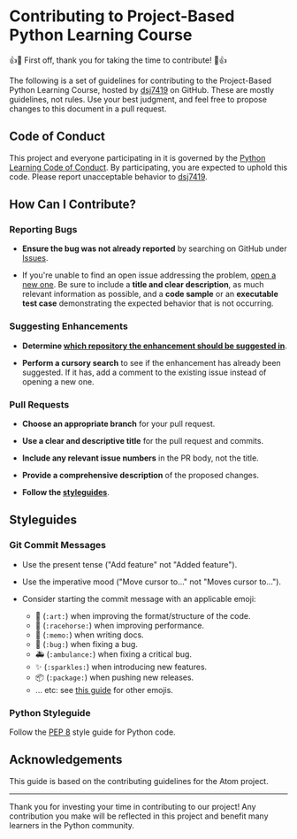 # Contributing to Project-Based Python Learning Course

👍🎉 First off, thank you for taking the time to contribute! 🎉👍

The following is a set of guidelines for contributing to the Project-Based Python Learning Course, hosted by [dsj7419](https://github.com/dsj7419) on GitHub. These are mostly guidelines, not rules. Use your best judgment, and feel free to propose changes to this document in a pull request.

## Code of Conduct

This project and everyone participating in it is governed by the [Python Learning Code of Conduct](CODE_OF_CONDUCT.md). By participating, you are expected to uphold this code. Please report unacceptable behavior to [dsj7419](https://github.com/dsj7419).

## How Can I Contribute?

### Reporting Bugs

- **Ensure the bug was not already reported** by searching on GitHub under [Issues](https://github.com/dsj7419/python-learning-by-projects/issues).
  
- If you're unable to find an open issue addressing the problem, [open a new one](https://github.com/dsj7419/python-learning-by-projects/issues/new). Be sure to include a **title and clear description**, as much relevant information as possible, and a **code sample** or an **executable test case** demonstrating the expected behavior that is not occurring.

### Suggesting Enhancements

- **Determine [which repository the enhancement should be suggested in](https://github.com/dsj7419/python-learning-by-projects)**.
  
- **Perform a cursory search** to see if the enhancement has already been suggested. If it has, add a comment to the existing issue instead of opening a new one.

### Pull Requests

- **Choose an appropriate branch** for your pull request.
  
- **Use a clear and descriptive title** for the pull request and commits.

- **Include any relevant issue numbers** in the PR body, not the title.

- **Provide a comprehensive description** of the proposed changes.

- **Follow the [styleguides](#styleguides)**.

## Styleguides

### Git Commit Messages

- Use the present tense ("Add feature" not "Added feature").
  
- Use the imperative mood ("Move cursor to..." not "Moves cursor to...").

- Consider starting the commit message with an applicable emoji:
    - 🎨 (`:art:`) when improving the format/structure of the code.
    - 🐎 (`:racehorse:`) when improving performance.
    - 📝 (`:memo:`) when writing docs.
    - 🐛 (`:bug:`) when fixing a bug.
    - 🚑 (`:ambulance:`) when fixing a critical bug.
    - ✨ (`:sparkles:`) when introducing new features.
    - 📦 (`:package:`) when pushing new releases.
    - ... etc: see [this guide](https://gitmoji.carloscuesta.me/) for other emojis.

### Python Styleguide

Follow the [PEP 8](https://pep8.org/) style guide for Python code.

## Acknowledgements

This guide is based on the contributing guidelines for the Atom project.

---

Thank you for investing your time in contributing to our project! Any contribution you make will be reflected in this project and benefit many learners in the Python community.
